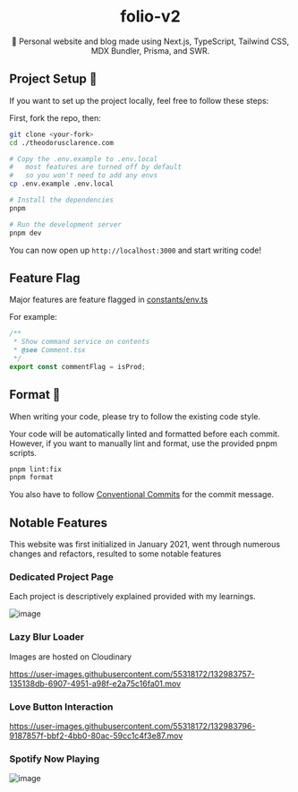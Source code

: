 <div align="center">
  <h1>folio-v2</h1>
  <p>💠 Personal website and blog made using Next.js, TypeScript, Tailwind CSS, MDX Bundler, Prisma, and SWR.</p>
</div>

## Project Setup 🔧

If you want to set up the project locally, feel free to follow these steps:

First, fork the repo, then:

```sh
git clone <your-fork>
cd ./theodorusclarence.com

# Copy the .env.example to .env.local
#   most features are turned off by default
#   so you won't need to add any envs
cp .env.example .env.local

# Install the dependencies
pnpm

# Run the development server
pnpm dev
```

You can now open up `http://localhost:3000` and start writing code!

## Feature Flag

Major features are feature flagged in [constants/env.ts](https://github.com/emackinnon1/folio-v2/blob/main/src/constants/env.ts)

For example:

```ts
/**
 * Show command service on contents
 * @see Comment.tsx
 */
export const commentFlag = isProd;
```

## Format 💅

When writing your code, please try to follow the existing code style.

Your code will be automatically linted and formatted before each commit. However, if you want to manually lint and format, use the provided pnpm scripts.

```sh
pnpm lint:fix
pnpm format
```

You also have to follow [Conventional Commits](https://www.conventionalcommits.org/en/v1.0.0/) for the commit message.

## Notable Features

This website was first initialized in January 2021, went through numerous changes and refactors, resulted to some notable features

### Dedicated Project Page

Each project is descriptively explained provided with my learnings.

![image](https://user-images.githubusercontent.com/55318172/132983591-63e495f1-fc5a-48d0-9e0a-ef3dddba6cad.png)


### Lazy Blur Loader

Images are hosted on Cloudinary

https://user-images.githubusercontent.com/55318172/132983757-135138db-6907-4951-a98f-e2a75c16fa01.mov

### Love Button Interaction

https://user-images.githubusercontent.com/55318172/132983796-9187857f-bbf2-4bb0-80ac-59cc1c4f3e87.mov

### Spotify Now Playing


![image](https://user-images.githubusercontent.com/55318172/132983710-000cc6c8-a466-4314-ad3f-656d9dc1a1e4.png)
